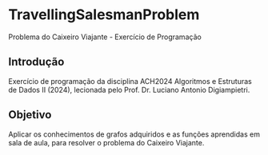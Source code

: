 # TravellingSalesmanProblem
Problema do Caixeiro Viajante - Exercício de Programação

## Introdução
Exercício de programação da disciplina ACH2024 Algoritmos e Estruturas de Dados II (2024), lecionada pelo Prof. Dr. Luciano Antonio Digiampietri.

## Objetivo
Aplicar os conhecimentos de grafos adquiridos e as funções aprendidas em sala de aula, para resolver o problema do Caixeiro Viajante.
